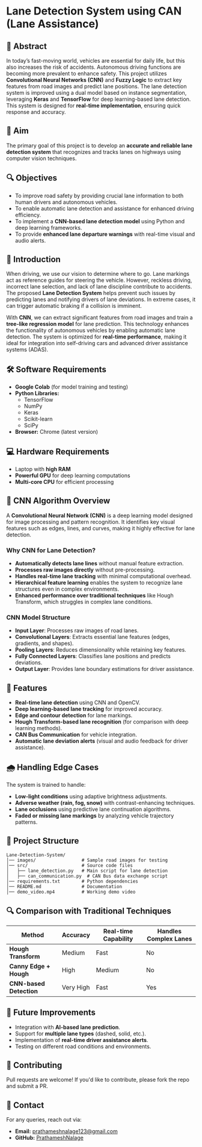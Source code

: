# Lane Detection System using CAN (Lane Assistance)

## 📌 Abstract
In today’s fast-moving world, vehicles are essential for daily life, but this also increases the risk of accidents. Autonomous driving functions are becoming more prevalent to enhance safety. This project utilizes **Convolutional Neural Networks (CNN)** and **Fuzzy Logic** to extract key features from road images and predict lane positions. The lane detection system is improved using a dual model based on instance segmentation, leveraging **Keras** and **TensorFlow** for deep learning-based lane detection. This system is designed for **real-time implementation**, ensuring quick response and accuracy.

## 🎯 Aim
The primary goal of this project is to develop an **accurate and reliable lane detection system** that recognizes and tracks lanes on highways using computer vision techniques.

## 🔍 Objectives
- To improve road safety by providing crucial lane information to both human drivers and autonomous vehicles.
- To enable automatic lane detection and assistance for enhanced driving efficiency.
- To implement a **CNN-based lane detection model** using Python and deep learning frameworks.
- To provide **enhanced lane departure warnings** with real-time visual and audio alerts.

## 📌 Introduction
When driving, we use our vision to determine where to go. Lane markings act as reference guides for steering the vehicle. However, reckless driving, incorrect lane selection, and lack of lane discipline contribute to accidents. The proposed **Lane Detection System** helps prevent such issues by predicting lanes and notifying drivers of lane deviations. In extreme cases, it can trigger automatic braking if a collision is imminent.

With **CNN**, we can extract significant features from road images and train a **tree-like regression model** for lane prediction. This technology enhances the functionality of autonomous vehicles by enabling automatic lane detection. The system is optimized for **real-time performance**, making it ideal for integration into self-driving cars and advanced driver assistance systems (ADAS).

## 🛠 Software Requirements
- **Google Colab** (for model training and testing)
- **Python Libraries:**
  - TensorFlow
  - NumPy
  - Keras
  - Scikit-learn
  - SciPy
- **Browser:** Chrome (latest version)

## 💻 Hardware Requirements
- Laptop with **high RAM**
- **Powerful GPU** for deep learning computations
- **Multi-core CPU** for efficient processing

## 🧠 CNN Algorithm Overview
A **Convolutional Neural Network (CNN)** is a deep learning model designed for image processing and pattern recognition. It identifies key visual features such as edges, lines, and curves, making it highly effective for lane detection.

### Why CNN for Lane Detection?
- **Automatically detects lane lines** without manual feature extraction.
- **Processes raw images directly** without pre-processing.
- **Handles real-time lane tracking** with minimal computational overhead.
- **Hierarchical feature learning** enables the system to recognize lane structures even in complex environments.
- **Enhanced performance over traditional techniques** like Hough Transform, which struggles in complex lane conditions.

### CNN Model Structure
- **Input Layer**: Processes raw images of road lanes.
- **Convolutional Layers**: Extracts essential lane features (edges, gradients, and shapes).
- **Pooling Layers**: Reduces dimensionality while retaining key features.
- **Fully Connected Layers**: Classifies lane positions and predicts deviations.
- **Output Layer**: Provides lane boundary estimations for driver assistance.

## 🚀 Features
- **Real-time lane detection** using CNN and OpenCV.
- **Deep learning-based lane tracking** for improved accuracy.
- **Edge and contour detection** for lane markings.
- **Hough Transform-based lane recognition** (for comparison with deep learning methods).
- **CAN Bus Communication** for vehicle integration.
- **Automatic lane deviation alerts** (visual and audio feedback for driver assistance).

## 🌧 Handling Edge Cases
The system is trained to handle:
- **Low-light conditions** using adaptive brightness adjustments.
- **Adverse weather (rain, fog, snow)** with contrast-enhancing techniques.
- **Lane occlusions** using predictive lane continuation algorithms.
- **Faded or missing lane markings** by analyzing vehicle trajectory patterns.

## 📂 Project Structure
```
Lane-Detection-System/
│── images/                 # Sample road images for testing
│── src/                    # Source code files
│   ├── lane_detection.py   # Main script for lane detection
│   ├── can_communication.py  # CAN Bus data exchange script
│── requirements.txt        # Python dependencies
│── README.md               # Documentation
│── demo_video.mp4          # Working demo video
```


## 🔍 Comparison with Traditional Techniques
| Method               | Accuracy | Real-time Capability | Handles Complex Lanes |
|----------------------|----------|----------------------|----------------------|
| **Hough Transform**  | Medium   | Fast                 | No                   |
| **Canny Edge + Hough** | High  | Medium               | No                   |
| **CNN-based Detection** | Very High | Fast               | Yes                  |

## 📌 Future Improvements
- Integration with **AI-based lane prediction**.
- Support for **multiple lane types** (dashed, solid, etc.).
- Implementation of **real-time driver assistance alerts**.
- Testing on different road conditions and environments.


## 🤝 Contributing
Pull requests are welcome! If you'd like to contribute, please fork the repo and submit a PR.

## 📩 Contact
For any queries, reach out via:
- **Email:** prathameshnalage123@gmail.com
- **GitHub:** [PrathameshNalage](https://github.com/PrathameshNalage)
